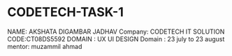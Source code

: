 # CODETECH-TASK-1
NAME: AKSHATA DIGAMBAR JADHAV
Company: CODETECH IT SOLUTION
CODE:CT08DS5592
DOMAIN : UX UI DESIGN
Domain : 23 july to 23 august
mentor: muzammil ahmad
